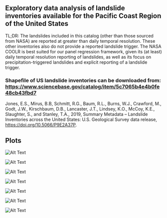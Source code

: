 ## Exploratory data analysis of landslide inventories available for the Pacific Coast Region of the United States

TL;DR: The landslides included in this catalog (other than those sourced from NASA) are reported at greater than daily temporal resolution. These other inventories also do not provide a reported landslide trigger. The NASA COOLR is best suited for our panel regression framework, given its (at least) daily temporal resolution reporting of landslides, as well as its focus on precipitation-triggered landslides and explicit reporting of a landslide trigger. 


### Shapefile of US landslide inventories can be downloaded from: https://www.sciencebase.gov/catalog/item/5c7065b4e4b0fe48cb43fbd7

Jones, E.S., Mirus, B.B, Schmitt, R.G., Baum, R.L., Burns, W.J., Crawford, M., Godt, J.W., Kirschbaum, D.B., Lancaster, J.T., Lindsey, K.O., McCoy, K.E., Slaughter, S., and Stanley, T.A., 2019, Summary Metadata – Landslide Inventories across the United States: U.S. Geological Survey data release, https://doi.org/10.5066/P9E2A37P.

## Plots

![Alt Text](https://github.com/ec-johnston/landslide-inventories/blob/main/plots/inventories.png)

![Alt Text](https://github.com/ec-johnston/landslide-inventories/blob/main/plots/landslide_catalog_map.png)

![Alt Text](https://github.com/ec-johnston/landslide-inventories/blob/main/plots/ca_gs.png)

![Alt Text](https://github.com/ec-johnston/landslide-inventories/blob/main/plots/date_na.png)

![Alt Text](https://github.com/ec-johnston/landslide-inventories/blob/main/plots/OR_slido.png)

![Alt Text](https://github.com/ec-johnston/landslide-inventories/blob/main/plots/or_slido_map.png)

![Alt Text](https://github.com/ec-johnston/landslide-inventories/blob/main/plots/OR_slido_2010.png)


